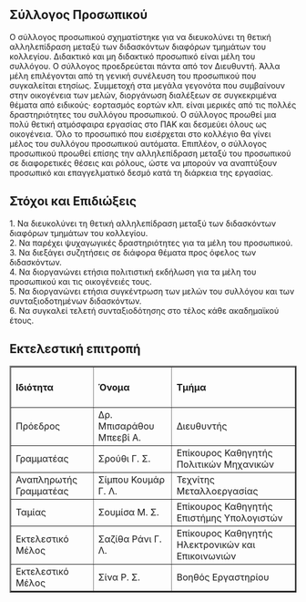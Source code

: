 <h2>Σύλλογος Προσωπικού</h2>
<p>Ο σύλλογος προσωπικού σχηματίστηκε για να διευκολύνει τη θετική αλληλεπίδραση μεταξύ των διδασκόντων διαφόρων τμημάτων του κολλεγίου. Διδακτικό και μη διδακτικό προσωπικό είναι μέλη του συλλόγου. Ο σύλλογος προεδρεύεται πάντα από τον Διευθυντή. Άλλα μέλη επιλέγονται από τη γενική συνέλευση του προσωπικού που συγκαλείται ετησίως. Συμμετοχή στα μεγάλα γεγονότα που συμβαίνουν στην οικογένεια των μελών, διοργάνωση διαλέξεων σε συγκεκριμένα θέματα από ειδικούς· εορτασμός εορτών κλπ. είναι μερικές από τις πολλές δραστηριότητες του συλλόγου προσωπικού. Ο σύλλογος προωθεί μια πολύ θετική ατμόσφαιρα εργασίας στο ΠΑΚ και δεσμεύει όλους ως οικογένεια. Όλο το προσωπικό που εισέρχεται στο κολλέγιο θα γίνει μέλος του συλλόγου προσωπικού αυτόματα. Επιπλέον, ο σύλλογος προσωπικού προωθεί επίσης την αλληλεπίδραση μεταξύ του προσωπικού σε διαφορετικές θέσεις και ρόλους, ώστε να μπορούν να αναπτύξουν προσωπικό και επαγγελματικό δεσμό κατά τη διάρκεια της εργασίας.</p>
<h2>Στόχοι και Επιδιώξεις</h2>
<p>1.	Να διευκολύνει τη θετική αλληλεπίδραση μεταξύ των διδασκόντων διαφόρων τμημάτων του κολλεγίου.<br/>
2.	Να παρέχει ψυχαγωγικές δραστηριότητες για τα μέλη του προσωπικού.<br/>
3.	Να διεξάγει συζητήσεις σε διάφορα θέματα προς όφελος των διδασκόντων.<br/>
4.	Να διοργανώνει ετήσια πολιτιστική εκδήλωση για τα μέλη του προσωπικού και τις οικογένειές τους.<br/>
5.	Να διοργανώνει ετήσια συγκέντρωση των μελών του συλλόγου και των συνταξιοδοτημένων διδασκόντων.<br/>
6.	Να συγκαλεί τελετή συνταξιοδότησης στο τέλος κάθε ακαδημαϊκού έτους.<br/>
</p>
<h2>Εκτελεστική επιτροπή</h2>
<table border="2">
<tr><td><h4>Ιδιότητα</h4></td><td><h4>Όνομα</h4></td><td><h4>Τμήμα</h4></td></tr>
<tr><td>Πρόεδρος</td><td>Δρ. Μπισαράθου Μπεεβί Α.</td><td>Διευθυντής</td></tr>
<tr><td>Γραμματέας</td><td>Σρούθι Γ. Σ.</td><td>Επίκουρος Καθηγητής Πολιτικών Μηχανικών</td></tr>
<tr><td>Αναπληρωτής Γραμματέας</td><td>Σίμπου Κουμάρ Γ. Λ.</td><td>Τεχνίτης Μεταλλοεργασίας</td></tr>
<tr><td>Ταμίας</td><td>Σουμίσα Μ. Σ.</td><td>Επίκουρος Καθηγητής Επιστήμης Υπολογιστών</td></tr>
<tr><td>Εκτελεστικό Μέλος</td><td>Σαζίθα Ράνι Γ. Λ.</td><td>Επίκουρος Καθηγητής Ηλεκτρονικών και Επικοινωνιών</td></tr>
<tr><td>Εκτελεστικό Μέλος</td><td>Σίνα Ρ. Σ.</td><td>Βοηθός Εργαστηρίου</td></tr>
</table>

